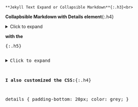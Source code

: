 ```tip
**Jekyll Text Expand or Collapsible Markdown**{:.h3}<br>
```

**Collapbsible Markdown with Details element**{:.h4}<br>

<details>
	<summary>Click to expand</summary>

	```note
	**Details**{:.h3}<br>
	```

<div markdown="span" class="alert alert-info" role="alert"><i class="fa fa-info-circle"></i> <b>Note:</b> {{include.content}}</div>

	  ### 抵zH&正片，一场精心策划的阴m（20210324第3704
	  <https://www.youtube.com/watch?v=K6cmHbwDzQ8>

	  你抵z个hm药酒试试，直接给你z内mg去。
	  　　就好像韩g要装萨d，我们对乐t下手了，把乐在zg活活就给搞死了，你以为是老bx搞的吗？

	  <h3>zg重复晚清wj覆辙：惹祸、打架和装孙子</h3>
	  <a href="  https://www.boxun.com/news/gb/pubvp/2021/03/202103250030.shtml">  https://www.boxun.com/news/gb/pubvp/2021/03/202103250030.shtml</a>

	  吾尝谓zg之于夷人，可以明目张胆与之划定章程，而zg一味怕；夷人断不可欺，而zg一味诈；zg尽多事，夷人尽强，一切以理自处，杜其横逆之萌，而不可稍撄其怒，而zg一味蛮；彼有情可以揣度，有理可以制伏，而zg一味蠢；真乃无可如何。

	  **公开上hg务y餐厅饭菜价格被指“泄m网m被z**{:.h3}<br>
	  [https://www.rfa.org/mandarin/yataibaodao/renquanfazhi/ql2-03242021072938.html](https://www.rfa.org/mandarin/yataibaodao/renquanfazhi/ql2-03242021072938.html)

	  2edeef9d-e8cc-47e0-b80b-737be169a5e0.png (620×340)<br>
	  <img src="https://slack-imgs.com/?url=https://www.rfa.org/mandarin/yataibaodao/renquanfazhi/ql2-03242021072938.html/@@images/2edeef9d-e8cc-47e0-b80b-737be169a5e0.png">

	  自然》曝光造假论文“产业化” 大部分来自zg
	  https://www.rfa.org/mandarin/yataibaodao/kejiaowen/hj-03242021141835.html

<div markdown="span" class="alert alert-info" role="alert"><i class="fa fa-info-circle"></i> <b>Note:</b> {{include.content}}</div>

</details>

**with the <pre><div>**{:.h5}<br>

<details>
	<summary>Click to expand</summary>
<div class="border p-3 mt-2">

	  ### 抵zH&正片，一场精心策划的阴m（20210324第3704
	  <https://www.youtube.com/watch?v=K6cmHbwDzQ8>

	  你抵z个hm药酒试试，直接给你z内mg去。
	  　　就好像韩g要装萨d，我们对乐t下手了，把乐在zg活活就给搞死了，你以为是老bx搞的吗？

	  <h3>zg重复晚清wj覆辙：惹祸、打架和装孙子</h3>
	  <a href="  https://www.boxun.com/news/gb/pubvp/2021/03/202103250030.shtml">  https://www.boxun.com/news/gb/pubvp/2021/03/202103250030.shtml</a>

	  吾尝谓zg之于夷人，可以明目张胆与之划定章程，而zg一味怕；夷人断不可欺，而zg一味诈；zg尽多事，夷人尽强，一切以理自处，杜其横逆之萌，而不可稍撄其怒，而zg一味蛮；彼有情可以揣度，有理可以制伏，而zg一味蠢；真乃无可如何。

	  **公开上hg务y餐厅饭菜价格被指“泄m网m被z**{:.h3}<br>
	  [https://www.rfa.org/mandarin/yataibaodao/renquanfazhi/ql2-03242021072938.html](https://www.rfa.org/mandarin/yataibaodao/renquanfazhi/ql2-03242021072938.html)

	  2edeef9d-e8cc-47e0-b80b-737be169a5e0.png (620×340)<br>
	  <img src="https://slack-imgs.com/?url=https://www.rfa.org/mandarin/yataibaodao/renquanfazhi/ql2-03242021072938.html/@@images/2edeef9d-e8cc-47e0-b80b-737be169a5e0.png">

	  自然》曝光造假论文“产业化” 大部分来自zg
	  https://www.rfa.org/mandarin/yataibaodao/kejiaowen/hj-03242021141835.html

</div>

</details>

**I also customized the CSS:**{:.h4}<br>

details {
	padding-bottom: 20px;
	color: grey;
}
